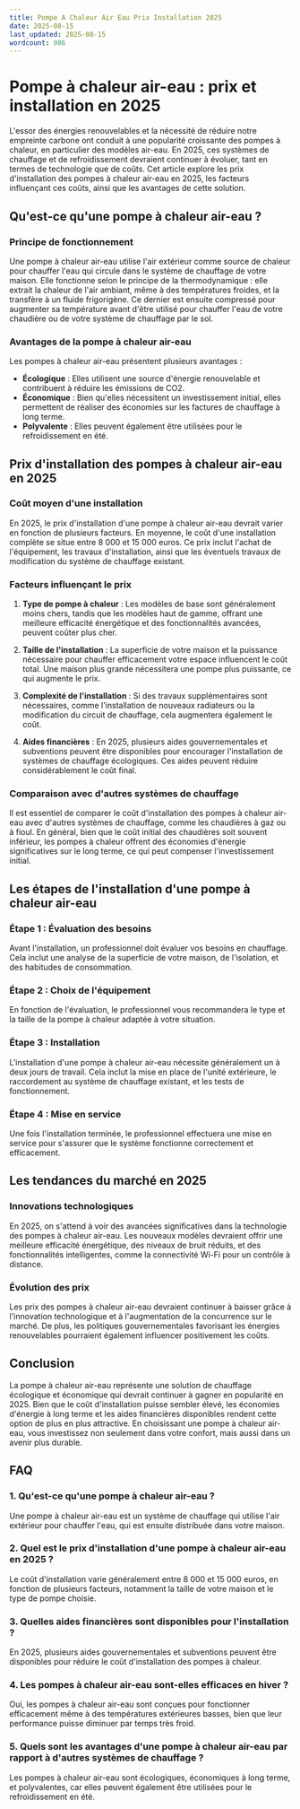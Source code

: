 ```yaml
---
title: Pompe A Chaleur Air Eau Prix Installation 2025
date: 2025-08-15
last_updated: 2025-08-15
wordcount: 986
---
```


# Pompe à chaleur air-eau : prix et installation en 2025

L'essor des énergies renouvelables et la nécessité de réduire notre empreinte carbone ont conduit à une popularité croissante des pompes à chaleur, en particulier des modèles air-eau. En 2025, ces systèmes de chauffage et de refroidissement devraient continuer à évoluer, tant en termes de technologie que de coûts. Cet article explore les prix d'installation des pompes à chaleur air-eau en 2025, les facteurs influençant ces coûts, ainsi que les avantages de cette solution.

## Qu'est-ce qu'une pompe à chaleur air-eau ?

### Principe de fonctionnement

Une pompe à chaleur air-eau utilise l'air extérieur comme source de chaleur pour chauffer l'eau qui circule dans le système de chauffage de votre maison. Elle fonctionne selon le principe de la thermodynamique : elle extrait la chaleur de l'air ambiant, même à des températures froides, et la transfère à un fluide frigorigène. Ce dernier est ensuite compressé pour augmenter sa température avant d'être utilisé pour chauffer l'eau de votre chaudière ou de votre système de chauffage par le sol.

### Avantages de la pompe à chaleur air-eau

Les pompes à chaleur air-eau présentent plusieurs avantages :
- **Écologique** : Elles utilisent une source d'énergie renouvelable et contribuent à réduire les émissions de CO2.
- **Économique** : Bien qu'elles nécessitent un investissement initial, elles permettent de réaliser des économies sur les factures de chauffage à long terme.
- **Polyvalente** : Elles peuvent également être utilisées pour le refroidissement en été.

## Prix d'installation des pompes à chaleur air-eau en 2025

### Coût moyen d'une installation

En 2025, le prix d'installation d'une pompe à chaleur air-eau devrait varier en fonction de plusieurs facteurs. En moyenne, le coût d'une installation complète se situe entre 8 000 et 15 000 euros. Ce prix inclut l'achat de l'équipement, les travaux d'installation, ainsi que les éventuels travaux de modification du système de chauffage existant.

### Facteurs influençant le prix

1. **Type de pompe à chaleur** : Les modèles de base sont généralement moins chers, tandis que les modèles haut de gamme, offrant une meilleure efficacité énergétique et des fonctionnalités avancées, peuvent coûter plus cher.
   
2. **Taille de l'installation** : La superficie de votre maison et la puissance nécessaire pour chauffer efficacement votre espace influencent le coût total. Une maison plus grande nécessitera une pompe plus puissante, ce qui augmente le prix.

3. **Complexité de l'installation** : Si des travaux supplémentaires sont nécessaires, comme l'installation de nouveaux radiateurs ou la modification du circuit de chauffage, cela augmentera également le coût.

4. **Aides financières** : En 2025, plusieurs aides gouvernementales et subventions peuvent être disponibles pour encourager l'installation de systèmes de chauffage écologiques. Ces aides peuvent réduire considérablement le coût final.

### Comparaison avec d'autres systèmes de chauffage

Il est essentiel de comparer le coût d'installation des pompes à chaleur air-eau avec d'autres systèmes de chauffage, comme les chaudières à gaz ou à fioul. En général, bien que le coût initial des chaudières soit souvent inférieur, les pompes à chaleur offrent des économies d'énergie significatives sur le long terme, ce qui peut compenser l'investissement initial.

## Les étapes de l'installation d'une pompe à chaleur air-eau

### Étape 1 : Évaluation des besoins

Avant l'installation, un professionnel doit évaluer vos besoins en chauffage. Cela inclut une analyse de la superficie de votre maison, de l'isolation, et des habitudes de consommation.

### Étape 2 : Choix de l'équipement

En fonction de l'évaluation, le professionnel vous recommandera le type et la taille de la pompe à chaleur adaptée à votre situation.

### Étape 3 : Installation

L'installation d'une pompe à chaleur air-eau nécessite généralement un à deux jours de travail. Cela inclut la mise en place de l'unité extérieure, le raccordement au système de chauffage existant, et les tests de fonctionnement.

### Étape 4 : Mise en service

Une fois l'installation terminée, le professionnel effectuera une mise en service pour s'assurer que le système fonctionne correctement et efficacement.

## Les tendances du marché en 2025

### Innovations technologiques

En 2025, on s'attend à voir des avancées significatives dans la technologie des pompes à chaleur air-eau. Les nouveaux modèles devraient offrir une meilleure efficacité énergétique, des niveaux de bruit réduits, et des fonctionnalités intelligentes, comme la connectivité Wi-Fi pour un contrôle à distance.

### Évolution des prix

Les prix des pompes à chaleur air-eau devraient continuer à baisser grâce à l'innovation technologique et à l'augmentation de la concurrence sur le marché. De plus, les politiques gouvernementales favorisant les énergies renouvelables pourraient également influencer positivement les coûts.

## Conclusion

La pompe à chaleur air-eau représente une solution de chauffage écologique et économique qui devrait continuer à gagner en popularité en 2025. Bien que le coût d'installation puisse sembler élevé, les économies d'énergie à long terme et les aides financières disponibles rendent cette option de plus en plus attractive. En choisissant une pompe à chaleur air-eau, vous investissez non seulement dans votre confort, mais aussi dans un avenir plus durable.

## FAQ

### 1. Qu'est-ce qu'une pompe à chaleur air-eau ?

Une pompe à chaleur air-eau est un système de chauffage qui utilise l'air extérieur pour chauffer l'eau, qui est ensuite distribuée dans votre maison.

### 2. Quel est le prix d'installation d'une pompe à chaleur air-eau en 2025 ?

Le coût d'installation varie généralement entre 8 000 et 15 000 euros, en fonction de plusieurs facteurs, notamment la taille de votre maison et le type de pompe choisie.

### 3. Quelles aides financières sont disponibles pour l'installation ?

En 2025, plusieurs aides gouvernementales et subventions peuvent être disponibles pour réduire le coût d'installation des pompes à chaleur.

### 4. Les pompes à chaleur air-eau sont-elles efficaces en hiver ?

Oui, les pompes à chaleur air-eau sont conçues pour fonctionner efficacement même à des températures extérieures basses, bien que leur performance puisse diminuer par temps très froid.

### 5. Quels sont les avantages d'une pompe à chaleur air-eau par rapport à d'autres systèmes de chauffage ?

Les pompes à chaleur air-eau sont écologiques, économiques à long terme, et polyvalentes, car elles peuvent également être utilisées pour le refroidissement en été.